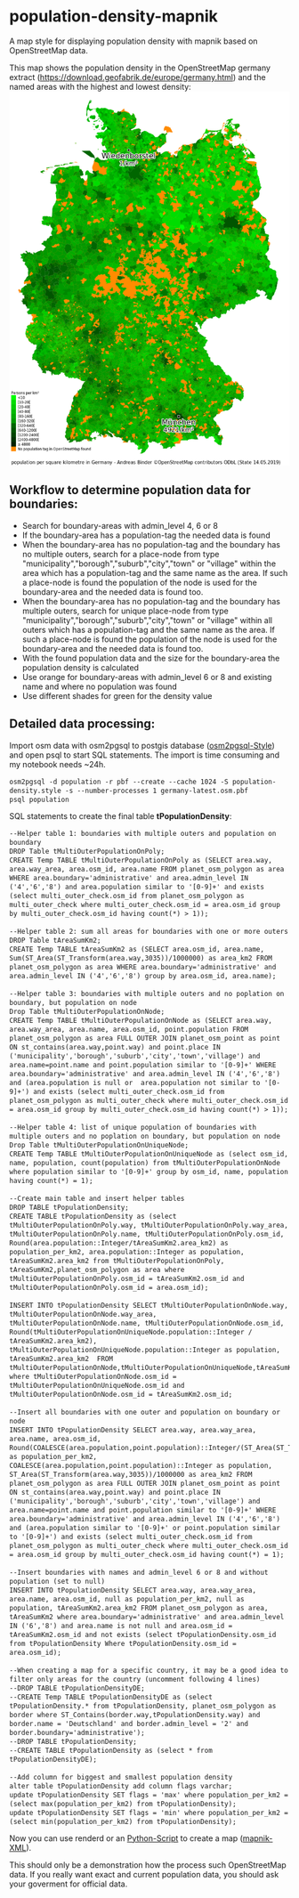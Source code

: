 # population-density-mapnik
A map style for displaying population density with mapnik based on OpenStreetMap data.

This map shows the population density in the OpenStreetMap germany extract (https://download.geofabrik.de/europe/germany.html) and the named areas with the highest and lowest density:
![alt text](https://github.com/codingABI/population-density-mapnik/blob/master/population-density.png) 

## Workflow to determine population data for boundaries:
- Search for boundary-areas with admin_level 4, 6 or 8
- If the boundary-area has a population-tag the needed data is found
- When the boundary-area has no population-tag and the boundary has no multiple outers, search for a place-node from type "municipality","borough","suburb","city","town" or "village" within the area which has a population-tag and the same name as the area. If such a place-node is found the population of the node is used for the boundary-area and the needed data is found too.
- When the boundary-area has no population-tag and the boundary has multiple outers, search for unique place-node from type "municipality","borough","suburb","city","town" or "village" within all outers which has a population-tag and the same name as the area. If such a place-node is found the population of the node is used for the boundary-area and the needed data is found too.
- With the found population data and the size for the boundary-area the population density is calculated
- Use orange for boundary-areas with admin_level 6 or 8 and existing name and where no population was found
- Use different shades for green for the density value

## Detailed data processing: 
Import osm data with osm2pgsql to postgis database ([osm2pgsql-Style](population-density.style)) and open psql to start SQL statements. The import is time consuming and my notebook needs ~24h.
```
osm2pgsql -d population -r pbf --create --cache 1024 -S population-density.style -s --number-processes 1 germany-latest.osm.pbf
psql population
```
SQL statements to create the final table **tPopulationDensity**:
```
--Helper table 1: boundaries with multiple outers and population on boundary
DROP Table tMultiOuterPopulationOnPoly;
CREATE Temp TABLE tMultiOuterPopulationOnPoly as (SELECT area.way, area.way_area, area.osm_id, area.name FROM planet_osm_polygon as area WHERE area.boundary='administrative' and area.admin_level IN ('4','6','8') and area.population similar to '[0-9]+' and exists (select multi_outer_check.osm_id from planet_osm_polygon as multi_outer_check where multi_outer_check.osm_id = area.osm_id group by multi_outer_check.osm_id having count(*) > 1));

--Helper table 2: sum all areas for boundaries with one or more outers
DROP Table tAreaSumKm2;
CREATE Temp TABLE tAreaSumKm2 as (SELECT area.osm_id, area.name, Sum(ST_Area(ST_Transform(area.way,3035))/1000000) as area_km2 FROM planet_osm_polygon as area WHERE area.boundary='administrative' and area.admin_level IN ('4','6','8') group by area.osm_id, area.name);

--Helper table 3: boundaries with multiple outers and no poplation on boundary, but population on node
Drop Table tMultiOuterPopulationOnNode;
CREATE Temp TABLE tMultiOuterPopulationOnNode as (SELECT area.way, area.way_area, area.name, area.osm_id, point.population FROM planet_osm_polygon as area FULL OUTER JOIN planet_osm_point as point ON st_contains(area.way,point.way) and point.place IN ('municipality','borough','suburb','city','town','village') and area.name=point.name and point.population similar to '[0-9]+' WHERE area.boundary='administrative' and area.admin_level IN ('4','6','8') and (area.population is null or  area.population not similar to '[0-9]+') and exists (select multi_outer_check.osm_id from planet_osm_polygon as multi_outer_check where multi_outer_check.osm_id = area.osm_id group by multi_outer_check.osm_id having count(*) > 1));

--Helper table 4: list of unique population of boundaries with multiple outers and no poplation on boundary, but population on node
Drop Table tMultiOuterPopulationOnUniqueNode;
CREATE Temp TABLE tMultiOuterPopulationOnUniqueNode as (select osm_id, name, population, count(population) from tMultiOuterPopulationOnNode where population similar to '[0-9]+' group by osm_id, name, population having count(*) = 1);

--Create main table and insert helper tables
DROP TABLE tPopulationDensity;
CREATE TABLE tPopulationDensity as (select tMultiOuterPopulationOnPoly.way, tMultiOuterPopulationOnPoly.way_area, tMultiOuterPopulationOnPoly.name, tMultiOuterPopulationOnPoly.osm_id, Round(area.population::Integer/tAreaSumKm2.area_km2) as population_per_km2, area.population::Integer as population, tAreaSumKm2.area_km2 from tMultiOuterPopulationOnPoly, tAreaSumKm2,planet_osm_polygon as area where tMultiOuterPopulationOnPoly.osm_id = tAreaSumKm2.osm_id and tMultiOuterPopulationOnPoly.osm_id = area.osm_id);

INSERT INTO tPopulationDensity SELECT tMultiOuterPopulationOnNode.way, tMultiOuterPopulationOnNode.way_area, tMultiOuterPopulationOnNode.name, tMultiOuterPopulationOnNode.osm_id, Round(tMultiOuterPopulationOnUniqueNode.population::Integer / tAreaSumKm2.area_km2), tMultiOuterPopulationOnUniqueNode.population::Integer as population, tAreaSumKm2.area_km2  FROM tMultiOuterPopulationOnNode,tMultiOuterPopulationOnUniqueNode,tAreaSumKm2 where tMultiOuterPopulationOnNode.osm_id = tMultiOuterPopulationOnUniqueNode.osm_id and tMultiOuterPopulationOnNode.osm_id = tAreaSumKm2.osm_id;

--Insert all boundaries with one outer and population on boundary or node
INSERT INTO tPopulationDensity SELECT area.way, area.way_area, area.name, area.osm_id, Round(COALESCE(area.population,point.population)::Integer/(ST_Area(ST_Transform(area.way,3035))/1000000)) as population_per_km2, COALESCE(area.population,point.population)::Integer as population, ST_Area(ST_Transform(area.way,3035))/1000000 as area_km2 FROM planet_osm_polygon as area FULL OUTER JOIN planet_osm_point as point ON st_contains(area.way,point.way) and point.place IN ('municipality','borough','suburb','city','town','village') and area.name=point.name and point.population similar to '[0-9]+' WHERE area.boundary='administrative' and area.admin_level IN ('4','6','8') and (area.population similar to '[0-9]+' or point.population similar to '[0-9]+') and exists (select multi_outer_check.osm_id from planet_osm_polygon as multi_outer_check where multi_outer_check.osm_id = area.osm_id group by multi_outer_check.osm_id having count(*) = 1);

--Insert boundaries with names and admin_level 6 or 8 and without population (set to null)
INSERT INTO tPopulationDensity SELECT area.way, area.way_area, area.name, area.osm_id, null as population_per_km2, null as population, tAreaSumKm2.area_km2 FROM planet_osm_polygon as area, tAreaSumKm2 where area.boundary='administrative' and area.admin_level IN ('6','8') and area.name is not null and area.osm_id = tAreaSumKm2.osm_id and not exists (select tPopulationDensity.osm_id from tPopulationDensity Where tPopulationDensity.osm_id = area.osm_id); 

--When creating a map for a specific country, it may be a good idea to filter only areas for the country (uncomment following 4 lines)
--DROP TABLE tPopulationDensityDE;
--CREATE Temp TABLE tPopulationDensityDE as (select tPopulationDensity.* from tPopulationDensity, planet_osm_polygon as border where ST_Contains(border.way,tPopulationDensity.way) and border.name = 'Deutschland' and border.admin_level = '2' and border.boundary='administrative');
--DROP TABLE tPopulationDensity;
--CREATE TABLE tPopulationDensity as (select * from tPopulationDensityDE);

--Add column for biggest and smallest population density
alter table tPopulationDensity add column flags varchar;
update tPopulationDensity SET flags = 'max' where population_per_km2 = (select max(population_per_km2) from tPopulationDensity);
update tPopulationDensity SET flags = 'min' where population_per_km2 = (select min(population_per_km2) from tPopulationDensity);
```
Now you can use renderd or an [Python-Script](population-density.py) to create a map ([mapnik-XML](population-density.xml)).

This should only be a demonstration how the process such OpenStreetMap data. If you really want exact and current population data, you should ask your goverment for official data.

